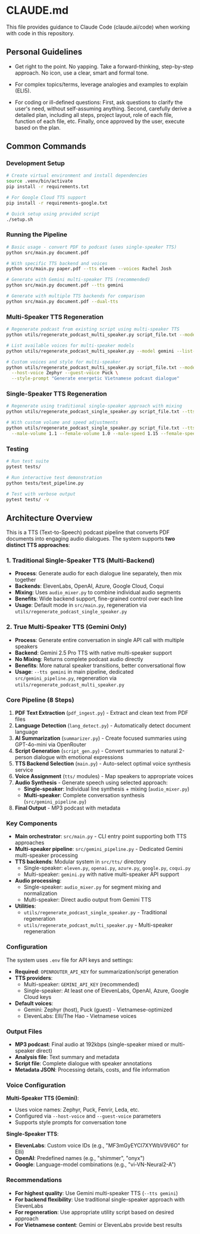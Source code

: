 # CLAUDE.md

This file provides guidance to Claude Code (claude.ai/code) when working with code in this repository.

## Personal Guidelines

- Get right to the point. No yapping. Take a forward-thinking, step-by-step approach. No icon, use a clear, smart and formal tone.

- For complex topics/terms, leverage analogies and examples to explain (ELI5).

- For coding or ill-defined questions: First, ask questions to clarify the user's need, without self-assuming anything. Second, carefully derive a detailed plan, including all steps, project layout, role of each file, function of each file, etc. Finally, once approved by the user, execute based on the plan.

## Common Commands

### Development Setup
```bash
# Create virtual environment and install dependencies
source .venv/bin/activate
pip install -r requirements.txt

# For Google Cloud TTS support
pip install -r requirements-google.txt

# Quick setup using provided script
./setup.sh
```

### Running the Pipeline
```bash
# Basic usage - convert PDF to podcast (uses single-speaker TTS)
python src/main.py document.pdf

# With specific TTS backend and voices
python src/main.py paper.pdf --tts eleven --voices Rachel Josh

# Generate with Gemini multi-speaker TTS (recommended)
python src/main.py document.pdf --tts gemini

# Generate with multiple TTS backends for comparison
python src/main.py document.pdf --dual-tts
```

### Multi-Speaker TTS Regeneration
```bash
# Regenerate podcast from existing script using multi-speaker TTS
python utils/regenerate_podcast_multi_speaker.py script_file.txt --model gemini

# List available voices for multi-speaker models
python utils/regenerate_podcast_multi_speaker.py --model gemini --list-voices

# Custom voices and style for multi-speaker
python utils/regenerate_podcast_multi_speaker.py script_file.txt --model gemini \
  --host-voice Zephyr --guest-voice Puck \
  --style-prompt "Generate energetic Vietnamese podcast dialogue"
```

### Single-Speaker TTS Regeneration
```bash
# Regenerate using traditional single-speaker approach with mixing
python utils/regenerate_podcast_single_speaker.py script_file.txt --tts eleven

# With custom volume and speed adjustments
python utils/regenerate_podcast_single_speaker.py script_file.txt --tts eleven \
  --male-volume 1.1 --female-volume 1.0 --male-speed 1.15 --female-speed 1.12
```

### Testing
```bash
# Run test suite
pytest tests/

# Run interactive test demonstration
python tests/test_pipeline.py

# Test with verbose output
pytest tests/ -v
```

## Architecture Overview

This is a TTS (Text-to-Speech) podcast pipeline that converts PDF documents into engaging audio dialogues. The system supports **two distinct TTS approaches**:

### 1. Traditional Single-Speaker TTS (Multi-Backend)
- **Process**: Generate audio for each dialogue line separately, then mix together
- **Backends**: ElevenLabs, OpenAI, Azure, Google Cloud, Coqui
- **Mixing**: Uses `audio_mixer.py` to combine individual audio segments
- **Benefits**: Wide backend support, fine-grained control over each line
- **Usage**: Default mode in `src/main.py`, regeneration via `utils/regenerate_podcast_single_speaker.py`

### 2. True Multi-Speaker TTS (Gemini Only)
- **Process**: Generate entire conversation in single API call with multiple speakers
- **Backend**: Gemini 2.5 Pro TTS with native multi-speaker support
- **No Mixing**: Returns complete podcast audio directly
- **Benefits**: More natural speaker transitions, better conversational flow
- **Usage**: `--tts gemini` in main pipeline, dedicated `src/gemini_pipeline.py`, regeneration via `utils/regenerate_podcast_multi_speaker.py`

### Core Pipeline (8 Steps)

1. **PDF Text Extraction** (`pdf_ingest.py`) - Extract and clean text from PDF files
2. **Language Detection** (`lang_detect.py`) - Automatically detect document language 
3. **AI Summarization** (`summarizer.py`) - Create focused summaries using GPT-4o-mini via OpenRouter
4. **Script Generation** (`script_gen.py`) - Convert summaries to natural 2-person dialogue with emotional expressions
5. **TTS Backend Selection** (`main.py`) - Auto-select optimal voice synthesis service
6. **Voice Assignment** (`tts/` modules) - Map speakers to appropriate voices
7. **Audio Synthesis** - Generate speech using selected approach:
   - **Single-speaker**: Individual line synthesis + mixing (`audio_mixer.py`)
   - **Multi-speaker**: Complete conversation synthesis (`src/gemini_pipeline.py`)
8. **Final Output** - MP3 podcast with metadata

### Key Components

- **Main orchestrator**: `src/main.py` - CLI entry point supporting both TTS approaches
- **Multi-speaker pipeline**: `src/gemini_pipeline.py` - Dedicated Gemini multi-speaker processing
- **TTS backends**: Modular system in `src/tts/` directory
  - Single-speaker: `eleven.py`, `openai.py`, `azure.py`, `google.py`, `coqui.py`
  - Multi-speaker: `gemini.py` with native multi-speaker API support
- **Audio processing**: 
  - Single-speaker: `audio_mixer.py` for segment mixing and normalization
  - Multi-speaker: Direct audio output from Gemini TTS
- **Utilities**: 
  - `utils/regenerate_podcast_single_speaker.py` - Traditional regeneration
  - `utils/regenerate_podcast_multi_speaker.py` - Multi-speaker regeneration

### Configuration

The system uses `.env` file for API keys and settings:
- **Required**: `OPENROUTER_API_KEY` for summarization/script generation
- **TTS providers**: 
  - Multi-speaker: `GEMINI_API_KEY` (recommended)
  - Single-speaker: At least one of ElevenLabs, OpenAI, Azure, Google Cloud keys
- **Default voices**: 
  - Gemini: Zephyr (host), Puck (guest) - Vietnamese-optimized
  - ElevenLabs: Elli/The Hao - Vietnamese voices

### Output Files

- **MP3 podcast**: Final audio at 192kbps (single-speaker mixed or multi-speaker direct)
- **Analysis file**: Text summary and metadata  
- **Script file**: Complete dialogue with speaker annotations
- **Metadata JSON**: Processing details, costs, and file information

### Voice Configuration

**Multi-Speaker TTS (Gemini)**:
- Uses voice names: Zephyr, Puck, Fenrir, Leda, etc.
- Configured via `--host-voice` and `--guest-voice` parameters
- Supports style prompts for conversation tone

**Single-Speaker TTS**:
- **ElevenLabs**: Custom voice IDs (e.g., "MF3mGyEYCl7XYWbV9V6O" for Elli)
- **OpenAI**: Predefined names (e.g., "shimmer", "onyx")  
- **Google**: Language-model combinations (e.g., "vi-VN-Neural2-A")

### Recommendations

- **For highest quality**: Use Gemini multi-speaker TTS (`--tts gemini`)
- **For backend flexibility**: Use traditional single-speaker approach with ElevenLabs
- **For regeneration**: Use appropriate utility script based on desired approach
- **For Vietnamese content**: Gemini or ElevenLabs provide best results